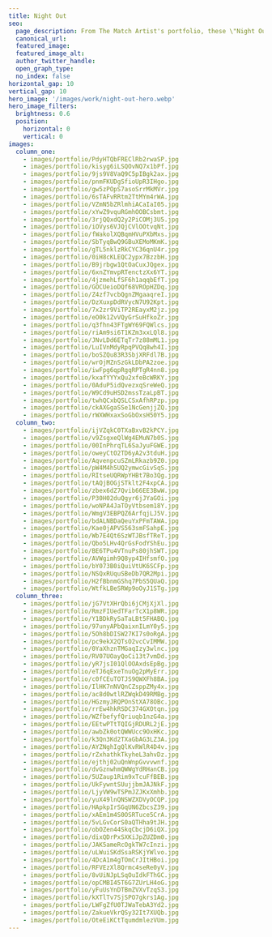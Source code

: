 ```yaml
---
title: Night Out
seo:
  page_description: From The Match Artist's portfolio, these \"Night Out\" shots helped our customers go on more dates, and for many, find the love of their life.
  canonical_url:
  featured_image:
  featured_image_alt:
  author_twitter_handle:
  open_graph_type:
  no_index: false
horizontal_gap: 10
vertical_gap: 10
hero_image: '/images/work/night-out-hero.webp'
hero_image_filters:
  brightness: 0.6
  position:
    horizontal: 0
    vertical: 0
images:
  column_one:
    - images/portfolio/PdyHTQbFREClRb2rwaSP.jpg
    - images/portfolio/kisyg6iLSQOvNQ7x1bPf.jpg
    - images/portfolio/9js9V8VaQ9C5pIBgk2ax.jpg
    - images/portfolio/pnmFKUDgSfioUpR3IHgo.jpg
    - images/portfolio/gw5zPOpS7asoSrrMkMVr.jpg
    - images/portfolio/6sTAFvRRtm2TtMYm4rWA.jpg
    - images/portfolio/VZmN5bZRlmhiACaIaI05.jpg
    - images/portfolio/xYwZ9vquRGmhOOBCsbmt.jpg
    - images/portfolio/3rjQQxdQ2y2PiCOMj3U5.jpg
    - images/portfolio/iOVys6VJQjCVlOOtvqNt.jpg
    - images/portfolio/fWakolXQBqmHVuPXbMxs.jpg
    - images/portfolio/SbTyqBwQ9GBuXEMoMKmK.jpg
    - images/portfolio/gTL5nklzRkCYC36qnU4r.jpg
    - images/portfolio/0iH8cKLEQC2ypx7BzzbH.jpg
    - images/portfolio/B9jrbgw1QtOaCuxJQgex.jpg
    - images/portfolio/6xnZYmvpRTenctzXx6YT.jpg
    - images/portfolio/4jzmehLfSF6h1aqqbEfT.jpg
    - images/portfolio/GOCUeioDQf68VROpHZDq.jpg
    - images/portfolio/Z4zf7vcbQgnZMgaaqreI.jpg
    - images/portfolio/DzXuxpDdRVycN7U92Kpt.jpg
    - images/portfolio/7x2zr9ViTP2REayxM2jz.jpg
    - images/portfolio/eO0k1ZvVQyGrSuHfkoZr.jpg
    - images/portfolio/q3fhn43FTgWY69FQWlcs.jpg
    - images/portfolio/riAm9si6T1KZm3xxLQl8.jpg
    - images/portfolio/JNvLDd6ETqTr7z88mML1.jpg
    - images/portfolio/LuIVnMdyRpqPVQq8wh4I.jpg
    - images/portfolio/boSZQu83R3SbjXRFdl7B.jpg
    - images/portfolio/wrOjMZnSzGkLDbPA2zoe.jpg
    - images/portfolio/iwFpg6qpRgqRPTgR4nn8.jpg
    - images/portfolio/kxafYYYxQu2xfeBcWRKY.jpg
    - images/portfolio/0AduP5idQvezxqSreWeQ.jpg
    - images/portfolio/W9Cd9uHSD2mssTzaLpBT.jpg
    - images/portfolio/twhQCxbQSLCSxAfhRPzp.jpg
    - images/portfolio/ckAXGgaSSe1NcGenjjZQ.jpg
    - images/portfolio/rWXWHxaxSoGbOxsH50Y5.jpg
  column_two:
    - images/portfolio/ijVZqkC0TXaBxvB2kPCY.jpg
    - images/portfolio/v9ZsgxeQlWg4EMuN7b0S.jpg
    - images/portfolio/00InPhrqTL6SaJyuFGWE.jpg
    - images/portfolio/oweyCtO2TD6yA2v3tduH.jpg
    - images/portfolio/AqvenpcuSZmLRkazb9Z0.jpg
    - images/portfolio/pW4M4h5UQ2ymwcGivSqS.jpg
    - images/portfolio/RItseUQRWpYHBt7Bo3Qg.jpg
    - images/portfolio/tAQjBOGjSTklt2F4xpCA.jpg
    - images/portfolio/zbex6dZ7Qvib66EE3BwW.jpg
    - images/portfolio/P30H02duQgyr6jJYaGOi.jpg
    - images/portfolio/woNPA4JaTOyVtbsem18Y.jpg
    - images/portfolio/WmgV3EBPQZ6ArfqjLJ5V.jpg
    - images/portfolio/bdALNBDaQeuYxPFmTAWA.jpg
    - images/portfolio/Kae0jAPVS563smFSahpE.jpg
    - images/portfolio/Wb7E4Qt6SzWTJBsfTReT.jpg
    - images/portfolio/Qbo5LHv4QrGsFodYShEu.jpg
    - images/portfolio/BE6TPu4VTnuPs80jhSWT.jpg
    - images/portfolio/AVWgimh9Q8yp4IHfsmfO.jpg
    - images/portfolio/bY073B0iQuiVtUK6SCFp.jpg
    - images/portfolio/NSQxRUquSBeDb7QR2Mpi.jpg
    - images/portfolio/H2fBbnmGShq7PbS5QUaQ.jpg
    - images/portfolio/WtfkLBeSRWp9oOyJ1STg.jpg
  column_three:
    - images/portfolio/jG7VtXHrQbi6jCMjXjXl.jpg
    - images/portfolio/RmzFIUedTFarTcX1p8WR.jpg
    - images/portfolio/Y1BDkRySaTaLBt5FHABQ.jpg
    - images/portfolio/97unyAPbQaixnILmY0y5.jpg
    - images/portfolio/5Oh8bDISW27KI7s0oRgA.jpg
    - images/portfolio/pc9ekX2QTsO2vcCvIMMW.jpg
    - images/portfolio/0YaXhznTMGaqIzy3wlnc.jpg
    - images/portfolio/RV07UOayQoCi13t7vmDd.jpg
    - images/portfolio/yR7jsI01QlOOAxdsEpBg.jpg
    - images/portfolio/eTJ6qExeTnuOg2pMyErr.jpg
    - images/portfolio/c0fCEuTOTJS9QWXFh8BA.jpg
    - images/portfolio/IlHK7nNVQnCZsppZMy4x.jpg
    - images/portfolio/ac8d0wtlRZWqkD49RMBg.jpg
    - images/portfolio/HGzmyJRQPOnStXA78OBc.jpg
    - images/portfolio/rrEw4hkRSDC374GXOtqn.jpg
    - images/portfolio/WZfbefyfQriuqb1nzG4a.jpg
    - images/portfolio/EEtwPTtTQIGjRDURL2jE.jpg
    - images/portfolio/awbZk0otQWWUcc9OxHKc.jpg
    - images/portfolio/k3Qn3Kd2TXaGbAG3LZ3A.jpg
    - images/portfolio/AYZNghIgQlKvRWlR4D4v.jpg
    - images/portfolio/rZxhathkTkyheL3ahvDz.jpg
    - images/portfolio/ejthj02uQnWnpGvvvwnf.jpg
    - images/portfolio/dvGznwhmQWWgYdRHanCB.jpg
    - images/portfolio/5UZaup1Rim9xTcuFfBEB.jpg
    - images/portfolio/UkFywntSUujjbmJAJNkF.jpg
    - images/portfolio/LjyVW9wTSPmJZJKxXmhb.jpg
    - images/portfolio/yuX49lnQNSWZXDVyOCQP.jpg
    - images/portfolio/HApkpIrSGqUN6ZbcsZ39.jpg
    - images/portfolio/xAEm1m4S0OSRTuce5CrA.jpg
    - images/portfolio/5vLGvCorS0aQTHha9tJH.jpg
    - images/portfolio/obOZen44SkqCbcjD6iQX.jpg
    - images/portfolio/dixQDrPxSXKiJpZUZDm0.jpg
    - images/portfolio/JAK5ameRcOgkTW7cInzi.jpg
    - images/portfolio/uLWuiSKdSsaRSKjYWlvo.jpg
    - images/portfolio/4DcA1m4gTOmCrJItHBoi.jpg
    - images/portfolio/RFVEzXl8Qrmc4seRe0yV.jpg
    - images/portfolio/8vUiNJpLSqOuIdkFThGC.jpg
    - images/portfolio/opCMBI45T6G7ZUrLH4oG.jpg
    - images/portfolio/yFuUsYnDTBmZVXvTzqS3.jpg
    - images/portfolio/kXTlTv7SjSPO7gkrs1Ag.jpg
    - images/portfolio/LWFgZfU0TJWaTebA3Yd2.jpg
    - images/portfolio/ZakueVkrQSy32It7XUQb.jpg
    - images/portfolio/OteEiKCtTqumdmlezVUm.jpg
---
```

